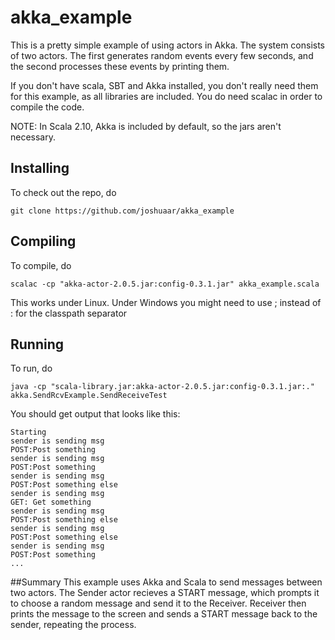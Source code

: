 akka_example
============

This is a pretty simple example of using actors in Akka.
The system consists of two actors. The first generates 
random events every few seconds, and the second processes
these events by printing them. 

If you don't have scala, SBT and Akka installed, you 
don't really need them for this example, as all libraries
are included. You do need scalac in order to compile the code. 

NOTE: In Scala 2.10, Akka is included by default, so the jars aren't necessary.

## Installing

To check out the repo, do 

	git clone https://github.com/joshuaar/akka_example

## Compiling

To compile, do 

	scalac -cp "akka-actor-2.0.5.jar:config-0.3.1.jar" akka_example.scala

This works under Linux. Under Windows you might need to use ; instead of : for the classpath separator

## Running

To run, do

	java -cp "scala-library.jar:akka-actor-2.0.5.jar:config-0.3.1.jar:." akka.SendRcvExample.SendReceiveTest

You should get output that looks like this:

	Starting
	sender is sending msg
	POST:Post something
	sender is sending msg
	POST:Post something
	sender is sending msg
	POST:Post something else
	sender is sending msg
	GET: Get something
	sender is sending msg
	POST:Post something else
	sender is sending msg
	POST:Post something else
	sender is sending msg
	POST:Post something
	...

##Summary
This example uses Akka and Scala to send messages between two actors.
The Sender actor recieves a START message, which prompts it to choose
a random message and send it to the Receiver. Receiver then prints 
the message to the screen and sends a START message back to the
sender, repeating the process.


